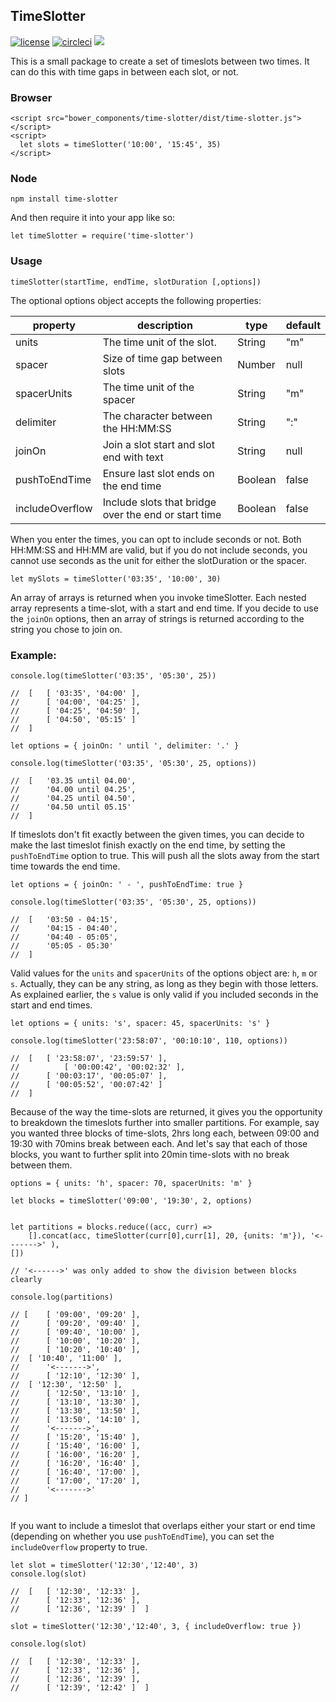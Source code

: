 ## TimeSlotter
[![license](https://img.shields.io/badge/license-MIT-blue.svg)](https://opensource.org/licenses/MIT) [![circleci](https://img.shields.io/circleci/project/github/too-old-to-code/time-slotter.svg)](https://circleci.com/gh/too-old-to-code/time-slotter/tree/master) [![](https://david-dm.org/too-old-to-code/time-slotter.svg)](https://david-dm.org/too-old-to-code/time-slotter)

This is a small package to create a set of timeslots between two times. It can do this with time gaps in between each slot, or not.

### Browser
```
<script src="bower_components/time-slotter/dist/time-slotter.js"></script>
<script>
  let slots = timeSlotter('10:00', '15:45', 35)
</script>
```

### Node

```
npm install time-slotter
```

And then require it into your app like so:

```
let timeSlotter = require('time-slotter')
```

### Usage

```
timeSlotter(startTime, endTime, slotDuration [,options])
```

The optional options object accepts the following properties:

|  property     | description                             | type        | default |
|---------------|-----------------------------------------|-------------|-------  |
|  units        | The time unit of the slot.              | String      | "m"     |
|  spacer       | Size of time gap between slots          | Number      | null    |
|  spacerUnits  | The time unit of the spacer             | String      | "m"     |
|  delimiter    | The character between the HH:MM:SS      |String       | ":"     |
|	joinOn       | Join a slot start and slot end with text| String      | null    |
| pushToEndTime | Ensure last slot ends on the end time   | Boolean     | false   |
| includeOverflow| Include slots that bridge over the end or start time| Boolean| false|


When you enter the times, you can opt to include seconds or not.
Both HH:MM:SS and HH:MM are valid, but if you do not include seconds, you cannot use seconds as the unit for either the slotDuration or the spacer.

```
let mySlots = timeSlotter('03:35', '10:00', 30)
```

An array of arrays is returned when you invoke timeSlotter. Each nested array represents a time-slot, with a start and end time. If you decide to use the `joinOn` options, then an array of strings is returned according to the string you chose to join on.

### Example:

```
console.log(timeSlotter('03:35', '05:30', 25))

//	[ 	[ '03:35', '04:00' ],
// 		[ '04:00', '04:25' ],
// 		[ '04:25', '04:50' ],
// 		[ '04:50', '05:15' ]
//	]

let options = { joinOn: ' until ', delimiter: '.' }

console.log(timeSlotter('03:35', '05:30', 25, options))

//	[ 	'03.35 until 04.00',
//		'04.00 until 04.25',
//		'04.25 until 04.50',
//		'04.50 until 05.15'
//	]

```

If timeslots don't fit exactly between the given times, you can decide to make the last timeslot finish exactly on the end time, by setting the `pushToEndTime` option to true. This will push all the slots away from the start time towards the end time.

```
let options = { joinOn: ' - ', pushToEndTime: true }

console.log(timeSlotter('03:35', '05:30', 25, options))

// 	[ 	'03:50 - 04:15',
// 		'04:15 - 04:40',
// 		'04:40 - 05:05',
//		'05:05 - 05:30'
// 	]

```

Valid values for the `units` and `spacerUnits` of the options object are: `h`, `m` or `s`. Actually, they can be any string, as long as they begin with those letters. As explained earlier, the `s` value is only valid if you included seconds in the start and end times.

```
let options = { units: 's', spacer: 45, spacerUnits: 's' }

console.log(timeSlotter('23:58:07', '00:10:10', 110, options))

//	[ 	[ '23:58:07', '23:59:57' ],
//  		[ '00:00:42', '00:02:32' ],
//		[ '00:03:17', '00:05:07' ],
//		[ '00:05:52', '00:07:42' ]
//	]
```

Because of the way the time-slots are returned, it gives you the opportunity to breakdown the timeslots further into smaller partitions. For example, say you wanted three blocks of time-slots, 2hrs long each, between 09:00 and 19:30 with 70mins break between each. And let's say that each of those blocks, you want to further split into 20min time-slots with no break between them.

```
options = { units: 'h', spacer: 70, spacerUnits: 'm' }

let blocks = timeSlotter('09:00', '19:30', 2, options)


let partitions = blocks.reduce((acc, curr) =>
	[].concat(acc, timeSlotter(curr[0],curr[1], 20, {units: 'm'}), '<------->' ),
[])

// '<------>' was only added to show the division between blocks clearly

console.log(partitions)

// [ 	[ '09:00', '09:20' ],
//  	[ '09:20', '09:40' ],
//  	[ '09:40', '10:00' ],
//  	[ '10:00', '10:20' ],
//    	[ '10:20', '10:40' ],
// 	[ '10:40', '11:00' ],
//  	'<------->',
//  	[ '12:10', '12:30' ],
// 	[ '12:30', '12:50' ],
//  	[ '12:50', '13:10' ],
//  	[ '13:10', '13:30' ],
//  	[ '13:30', '13:50' ],
//  	[ '13:50', '14:10' ],
//  	'<------->',
//  	[ '15:20', '15:40' ],
//  	[ '15:40', '16:00' ],
//  	[ '16:00', '16:20' ],
//  	[ '16:20', '16:40' ],
//  	[ '16:40', '17:00' ],
//  	[ '17:00', '17:20' ],
//  	'<------->'
// ]


```

If you want to include a timeslot that overlaps either your start or end time (depending on whether you use `pushToEndTime`), you can set the `includeOverflow` property to true.

```
let slot = timeSlotter('12:30','12:40', 3)
console.log(slot)

//  [   [ '12:30', '12:33' ],
//      [ '12:33', '12:36' ],
//      [ '12:36', '12:39' ]  ]

slot = timeSlotter('12:30','12:40', 3, { includeOverflow: true })

console.log(slot)

//  [   [ '12:30', '12:33' ],
//      [ '12:33', '12:36' ],
//      [ '12:36', '12:39' ],
//      [ '12:39', '12:42' ]  ]

```